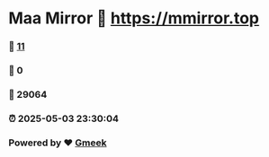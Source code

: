 # Maa Mirror :link: https://mmirror.top 
### :page_facing_up: [11](https://mmirror.top/tag.html) 
### :speech_balloon: 0 
### :hibiscus: 29064 
### :alarm_clock: 2025-05-03 23:30:04 
### Powered by :heart: [Gmeek](https://github.com/Meekdai/Gmeek)
